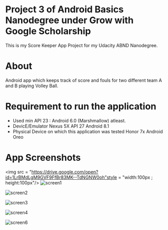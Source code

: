 **Project 3 of Android Basics Nanodegree under Grow with Google Scholarship**
===============================================================================

This is my  Score Keeper App Project for my Udacity ABND Nanodegree.


**About**
=========


Android app which keeps track of score and fouls for two different team A and B playing Volley Ball.

**Requirement to run the application**
=======================================

* Used min API 23 :   Android 6.0 (Marshmallow) atleast.
* DevicE/Emulator Nexus 5X API 27 Android 8.1
* Physical Device on which this application was tested Honor 7x Android Oreo

**App Screenshots**
====================
<img src = "https://drive.google.com/open?id=1LrBMdLgM9GVF9FfBr83MK--TdNGNW0oh"style = "width:100px ; height:100px"/>
![screen1](https://drive.google.com/open?id=1LrBMdLgM9GVF9FfBr83MK--TdNGNW0oh)


![screen2](https://drive.google.com/open?id=1Xcl5gVfMvbwejC_lVTe4uIk4GRG-liUi)


![screen3](https://drive.google.com/open?id=1wQpFyGuIJvrNcHOwz_6XkKB_Nj-5MeQS)


![screen4](https://drive.google.com/open?id=1UQE--6asBStcq6eH78bi7dXyUo-LhGto)

![screen6](https://drive.google.com/open?id=1Y4Fla5yPpeBIJKMDQV1o2S39n-RGUznA)
